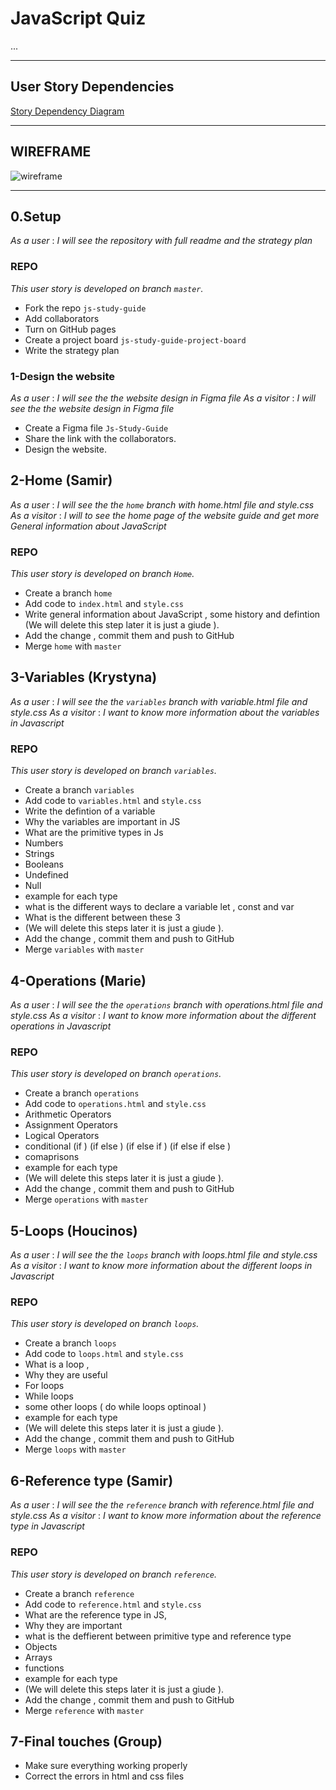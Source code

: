 # JavaScript Quiz

...

---

## User Story Dependencies

[Story Dependency Diagram](https://excalidraw.com/)

---

## WIREFRAME

![wireframe]()

---

## 0.Setup
_As a user_ : _I will see the repository with full readme and the strategy plan_

### REPO

 _This user story is developed on branch `master`._

- Fork the repo `js-study-guide` 
- Add collaborators 
- Turn on GitHub pages 
- Create a project board `js-study-guide-project-board`
- Write the strategy plan 


### 1-Design the website 
_As a user_ : _I will see the the website design in Figma file_
_As a visitor_ : _I will see the the website design in Figma file_

- Create a Figma file `Js-Study-Guide` 
- Share the link with the collaborators.
- Design the website.
  
## 2-Home (Samir)

_As a user_ : _I will see the the `home` branch with home.html file and style.css_
_As a visitor_ : _I will to see the home page of the website guide and get more General information about JavaScript_

### REPO

 _This user story is developed on branch `Home`._

- Create a branch `home` 
- Add code to `index.html` and `style.css` 
- Write general information about JavaScript , some history and defintion (We will delete this step later it is just a giude ).
- Add the change , commit them and push to GitHub
- Merge `home` with `master`


## 3-Variables (Krystyna)

_As a user_ : _I will see the the `variables` branch with variable.html file and style.css_
_As a visitor_ : _I want to know more information about the variables in Javascript_

### REPO

 _This user story is developed on branch `variables`._

- Create a branch `variables` 
- Add code to `variables.html` and `style.css` 
- Write the defintion of a variable 
- Why the variables are important in JS
- What are the primitive types in Js
- Numbers
- Strings
- Booleans
- Undefined
- Null
- example for each type 
- what is the different ways to declare a variable  let , const and var 
- What is the different between these 3 
- (We will delete this steps later it is just a giude ).
- Add the change , commit them and push to GitHub
- Merge `variables` with `master`

## 4-Operations (Marie)

_As a user_ : _I will see the the `operations` branch with operations.html file and style.css_
_As a visitor_ : _I want to know more information about the different operations in Javascript_

### REPO

 _This user story is developed on branch `operations`._

- Create a branch `operations` 
- Add code to `operations.html` and `style.css` 
- Arithmetic Operators 
- Assignment Operators
- Logical Operators
- conditional (if )  (if  else ) (if else if )  (if else if  else )
- comaprisons
- example for each type 
- (We will delete this steps later it is just a giude ).
- Add the change , commit them and push to GitHub
- Merge `operations` with `master`
  
## 5-Loops (Houcinos)

_As a user_ : _I will see the the `loops` branch with loops.html file and style.css_
_As a visitor_ : _I want to know more information about the different loops in Javascript_

### REPO

 _This user story is developed on branch `loops`._

- Create a branch `loops` 
- Add code to `loops.html` and `style.css` 
- What is a loop , 
- Why they are useful 
- For loops
- While loops
- some other loops ( do while loops optinoal )
- example for each type 
- (We will delete this steps later it is just a giude ).
- Add the change , commit them and push to GitHub
- Merge `loops` with `master`


## 6-Reference type (Samir)

_As a user_ : _I will see the the `reference` branch with reference.html file and style.css_
_As a visitor_ : _I want to know more information about the reference type in Javascript_

### REPO

 _This user story is developed on branch `reference`._

- Create a branch `reference` 
- Add code to `reference.html` and `style.css` 
- What are the reference type in JS, 
- Why they are important 
- what is the deffierent between primitive type and reference type
- Objects
- Arrays
- functions
- example for each type 
- (We will delete this steps later it is just a giude ).
- Add the change , commit them and push to GitHub
- Merge `reference` with `master`

## 7-Final touches  (Group)

- Make sure everything working properly 
- Correct the errors in html and css files 